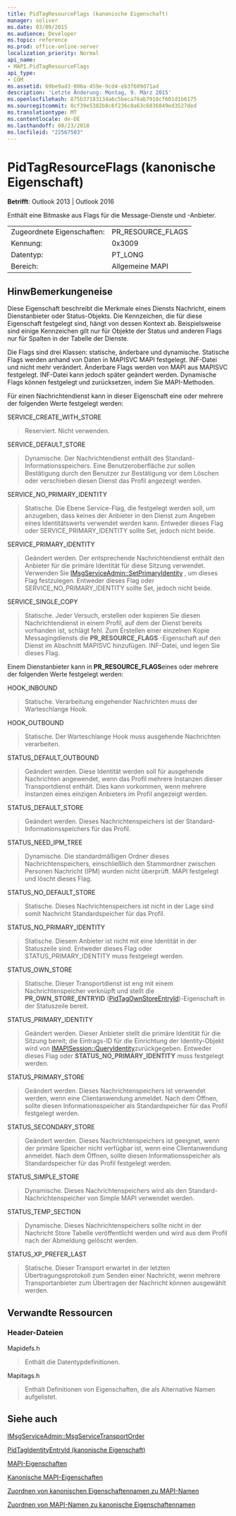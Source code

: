 ```yaml
---
title: PidTagResourceFlags (kanonische Eigenschaft)
manager: soliver
ms.date: 03/09/2015
ms.audience: Developer
ms.topic: reference
ms.prod: office-online-server
localization_priority: Normal
api_name:
- MAPI.PidTagResourceFlags
api_type:
- COM
ms.assetid: 69be9ad3-006a-459e-9cd4-eb3f609d71ad
description: 'Letzte Änderung: Montag, 9. März 2015'
ms.openlocfilehash: 875b37183134a6c5beca76ab7910cf601d1b6175
ms.sourcegitcommit: 0cf39e5382b8c6f236c8a63c6036849ed3527ded
ms.translationtype: MT
ms.contentlocale: de-DE
ms.lasthandoff: 08/23/2018
ms.locfileid: "22567503"
---
```

# <a name="pidtagresourceflags-canonical-property"></a>PidTagResourceFlags (kanonische Eigenschaft)

  
  
**Betrifft**: Outlook 2013 | Outlook 2016 
  
Enthält eine Bitmaske aus Flags für die Message-Dienste und -Anbieter.
  
|||
|:-----|:-----|
|Zugeordnete Eigenschaften:  <br/> |PR_RESOURCE_FLAGS  <br/> |
|Kennung:  <br/> |0x3009  <br/> |
|Datentyp:  <br/> |PT_LONG  <br/> |
|Bereich:  <br/> |Allgemeine MAPI  <br/> |
   
## <a name="remarks"></a>HinwBemerkungeneise

Diese Eigenschaft beschreibt die Merkmale eines Diensts Nachricht, einem Dienstanbieter oder Status-Objekts. Die Kennzeichen, die für diese Eigenschaft festgelegt sind, hängt von dessen Kontext ab. Beispielsweise sind einige Kennzeichen gilt nur für Objekte der Status und anderen Flags nur für Spalten in der Tabelle der Dienste. 
  
Die Flags sind drei Klassen: statische, änderbare und dynamische. Statische Flags werden anhand von Daten in MAPISVC MAPI festgelegt. INF-Datei und nicht mehr verändert. Änderbare Flags werden von MAPI aus MAPISVC festgelegt. INF-Datei kann jedoch später geändert werden. Dynamische Flags können festgelegt und zurücksetzen, indem Sie MAPI-Methoden.
  
Für einen Nachrichtendienst kann in dieser Eigenschaft eine oder mehrere der folgenden Werte festgelegt werden:
  
SERVICE_CREATE_WITH_STORE 
  
> Reserviert. Nicht verwenden.
    
SERVICE_DEFAULT_STORE 
  
> Dynamische. Der Nachrichtendienst enthält des Standard-Informationsspeichers. Eine Benutzeroberfläche zur sollen Bestätigung durch den Benutzer zur Bestätigung vor dem Löschen oder verschieben diesen Dienst das Profil angezeigt werden. 
    
SERVICE_NO_PRIMARY_IDENTITY 
  
> Statische. Die Ebene Service-Flag, die festgelegt werden soll, um anzugeben, dass keines der Anbieter in den Dienst zum Angeben eines Identitätswerts verwendet werden kann. Entweder dieses Flag oder SERVICE_PRIMARY_IDENTITY sollte Set, jedoch nicht beide.
    
SERVICE_PRIMARY_IDENTITY 
  
> Geändert werden. Der entsprechende Nachrichtendienst enthält den Anbieter für die primäre Identität für diese Sitzung verwendet. Verwenden Sie [IMsgServiceAdmin::SetPrimaryIdentity](imsgserviceadmin-setprimaryidentity.md) , um dieses Flag festzulegen. Entweder dieses Flag oder SERVICE_NO_PRIMARY_IDENTITY sollte Set, jedoch nicht beide. 
    
SERVICE_SINGLE_COPY 
  
> Statische. Jeder Versuch, erstellen oder kopieren Sie diesen Nachrichtendienst in einem Profil, auf dem der Dienst bereits vorhanden ist, schlägt fehl. Zum Erstellen einer einzelnen Kopie Messagingdiensts die **PR_RESOURCE_FLAGS** -Eigenschaft auf den Dienst im Abschnitt MAPISVC hinzufügen. INF-Datei, und legen Sie dieses Flag. 
    
Einem Dienstanbieter kann in **PR_RESOURCE_FLAGS**eines oder mehrere der folgenden Werte festgelegt werden:
  
HOOK_INBOUND 
  
> Statische. Verarbeitung eingehender Nachrichten muss der Warteschlange Hook.
    
HOOK_OUTBOUND 
  
> Statische. Der Warteschlange Hook muss ausgehende Nachrichten verarbeiten. 
    
STATUS_DEFAULT_OUTBOUND 
  
> Geändert werden. Diese Identität werden soll für ausgehende Nachrichten angewendet, wenn das Profil mehrere Instanzen dieser Transportdienst enthält. Dies kann vorkommen, wenn mehrere Instanzen eines einzigen Anbieters im Profil angezeigt werden.
    
STATUS_DEFAULT_STORE 
  
> Geändert werden. Dieses Nachrichtenspeichers ist der Standard-Informationsspeichers für das Profil. 
    
STATUS_NEED_IPM_TREE 
  
> Dynamische. Die standardmäßigen Ordner dieses Nachrichtenspeichers, einschließlich den Stammordner zwischen Personen Nachricht (IPM) wurden nicht überprüft. MAPI festgelegt und löscht dieses Flag. 
    
STATUS_NO_DEFAULT_STORE 
  
> Statische. Dieses Nachrichtenspeichers ist nicht in der Lage sind somit Nachricht Standardspeicher für das Profil.
    
STATUS_NO_PRIMARY_IDENTITY 
  
> Statische. Diesem Anbieter ist nicht mit eine Identität in der Statuszeile sind. Entweder dieses Flag oder STATUS_PRIMARY_IDENTITY muss festgelegt werden.
    
STATUS_OWN_STORE 
  
> Statische. Dieser Transportdienst ist eng mit einem Nachrichtenspeicher verknüpft und stellt die **PR_OWN_STORE_ENTRYID** ([PidTagOwnStoreEntryId](pidtagownstoreentryid-canonical-property.md))-Eigenschaft in der Statuszeile bereit.
    
STATUS_PRIMARY_IDENTITY 
  
> Geändert werden. Dieser Anbieter stellt die primäre Identität für die Sitzung bereit; die Eintrags-ID für die Einrichtung der Identity-Objekt wird von [IMAPISession::QueryIdentity](imapisession-queryidentity.md)zurückgegeben. Entweder dieses Flag oder **STATUS_NO_PRIMARY_IDENTITY** muss festgelegt werden. 
    
STATUS_PRIMARY_STORE 
  
> Geändert werden. Dieses Nachrichtenspeichers ist verwendet werden, wenn eine Clientanwendung anmeldet. Nach dem Öffnen, sollte diesen Informationsspeicher als Standardspeicher für das Profil festgelegt werden. 
    
STATUS_SECONDARY_STORE 
  
> Geändert werden. Dieses Nachrichtenspeichers ist geeignet, wenn der primäre Speicher nicht verfügbar ist, wenn eine Clientanwendung anmeldet. Nach dem Öffnen, sollte diesen Informationsspeicher als Standardspeicher für das Profil festgelegt werden. 
    
STATUS_SIMPLE_STORE 
  
> Dynamische. Dieses Nachrichtenspeichers wird als den Standard-Nachrichtenspeicher von Simple MAPI verwendet werden.
    
STATUS_TEMP_SECTION 
  
> Dynamische. Dieses Nachrichtenspeichers sollte nicht in der Nachricht Store Tabelle veröffentlicht werden und wird aus dem Profil nach der Abmeldung gelöscht werden. 
    
STATUS_XP_PREFER_LAST 
  
> Statische. Dieser Transport erwartet in der letzten Übertragungsprotokoll zum Senden einer Nachricht, wenn mehrere Transportanbieter zum Übertragen der Nachricht können ausgewählt werden.
    
## <a name="related-resources"></a>Verwandte Ressourcen

### <a name="header-files"></a>Header-Dateien

Mapidefs.h
  
> Enthält die Datentypdefinitionen.
    
Mapitags.h
  
> Enthält Definitionen von Eigenschaften, die als Alternative Namen aufgelistet.
    
## <a name="see-also"></a>Siehe auch



[IMsgServiceAdmin::MsgServiceTransportOrder](imsgserviceadmin-msgservicetransportorder.md)
  
[PidTagIdentityEntryId (kanonische Eigenschaft)](pidtagidentityentryid-canonical-property.md)


[MAPI-Eigenschaften](mapi-properties.md)
  
[Kanonische MAPI-Eigenschaften](mapi-canonical-properties.md)
  
[Zuordnen von kanonischen Eigenschaftennamen zu MAPI-Namen](mapping-canonical-property-names-to-mapi-names.md)
  
[Zuordnen von MAPI-Namen zu kanonische Eigenschaftennamen](mapping-mapi-names-to-canonical-property-names.md)

